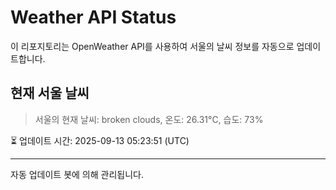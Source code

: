 
# Weather API Status

이 리포지토리는 OpenWeather API를 사용하여 서울의 날씨 정보를 자동으로 업데이트합니다.

## 현재 서울 날씨
> 서울의 현재 날씨: broken clouds, 온도: 26.31°C, 습도: 73%

⏳ 업데이트 시간: 2025-09-13 05:23:51 (UTC)

---
자동 업데이트 봇에 의해 관리됩니다.
